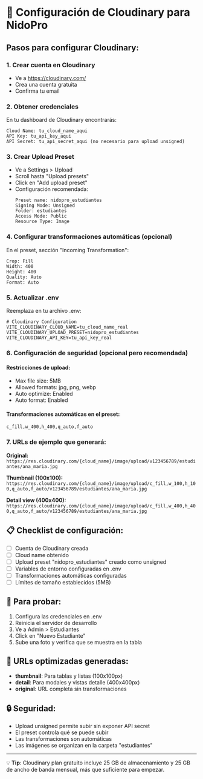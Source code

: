 # 🚀 Configuración de Cloudinary para NidoPro

## Pasos para configurar Cloudinary:

### 1. Crear cuenta en Cloudinary
- Ve a https://cloudinary.com/
- Crea una cuenta gratuita
- Confirma tu email

### 2. Obtener credenciales
En tu dashboard de Cloudinary encontrarás:

```
Cloud Name: tu_cloud_name_aqui
API Key: tu_api_key_aqui
API Secret: tu_api_secret_aqui (no necesario para upload unsigned)
```

### 3. Crear Upload Preset
- Ve a Settings > Upload
- Scroll hasta "Upload presets"
- Click en "Add upload preset"
- Configuración recomendada:
  ```
  Preset name: nidopro_estudiantes
  Signing Mode: Unsigned
  Folder: estudiantes
  Access Mode: Public
  Resource Type: Image
  ```

### 4. Configurar transformaciones automáticas (opcional)
En el preset, sección "Incoming Transformation":
```
Crop: Fill
Width: 400
Height: 400
Quality: Auto
Format: Auto
```

### 5. Actualizar .env
Reemplaza en tu archivo .env:

```env
# Cloudinary Configuration
VITE_CLOUDINARY_CLOUD_NAME=tu_cloud_name_real
VITE_CLOUDINARY_UPLOAD_PRESET=nidopro_estudiantes
VITE_CLOUDINARY_API_KEY=tu_api_key_real
```

### 6. Configuración de seguridad (opcional pero recomendada)

#### Restricciones de upload:
- Max file size: 5MB
- Allowed formats: jpg, png, webp
- Auto optimize: Enabled
- Auto format: Enabled

#### Transformaciones automáticas en el preset:
```
c_fill,w_400,h_400,q_auto,f_auto
```

### 7. URLs de ejemplo que generará:

**Original:** 
`https://res.cloudinary.com/{cloud_name}/image/upload/v123456789/estudiantes/ana_maria.jpg`

**Thumbnail (100x100):**
`https://res.cloudinary.com/{cloud_name}/image/upload/c_fill,w_100,h_100,q_auto,f_auto/v123456789/estudiantes/ana_maria.jpg`

**Detail view (400x400):**
`https://res.cloudinary.com/{cloud_name}/image/upload/c_fill,w_400,h_400,q_auto,f_auto/v123456789/estudiantes/ana_maria.jpg`

## 📋 Checklist de configuración:

- [ ] Cuenta de Cloudinary creada
- [ ] Cloud name obtenido
- [ ] Upload preset "nidopro_estudiantes" creado como unsigned
- [ ] Variables de entorno configuradas en .env
- [ ] Transformaciones automáticas configuradas
- [ ] Límites de tamaño establecidos (5MB)

## 🧪 Para probar:

1. Configura las credenciales en .env
2. Reinicia el servidor de desarrollo
3. Ve a Admin > Estudiantes
4. Click en "Nuevo Estudiante"
5. Sube una foto y verifica que se muestra en la tabla

## 📱 URLs optimizadas generadas:

- **thumbnail**: Para tablas y listas (100x100px)
- **detail**: Para modales y vistas detalle (400x400px)
- **original**: URL completa sin transformaciones

## 🔒 Seguridad:

- Upload unsigned permite subir sin exponer API secret
- El preset controla qué se puede subir
- Las transformaciones son automáticas
- Las imágenes se organizan en la carpeta "estudiantes"

---

💡 **Tip**: Cloudinary plan gratuito incluye 25 GB de almacenamiento y 25 GB de ancho de banda mensual, más que suficiente para empezar.
